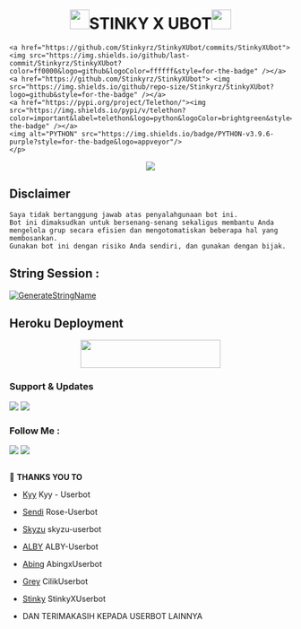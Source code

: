 <h1 align="center"><img src="./resources/extras/GeezFire.gif" width="35px">STINKY X UBOT<img src="./resources/extras/GeezFire.gif" width="35px"></h1>


    <a href="https://github.com/Stinkyrz/StinkyXUbot/commits/StinkyXUbot"><img src="https://img.shields.io/github/last-commit/Stinkyrz/StinkyXUbot?color=ff0000&logo=github&logoColor=ffffff&style=for-the-badge" /></a>
    <a href="https://github.com/Stinkyrz/StinkyXUbot"> <img src="https://img.shields.io/github/repo-size/Stinkyrz/StinkyXUbot?logo=github&style=for-the-badge" /></a>
    <a href="https://pypi.org/project/Telethon/"><img src="https://img.shields.io/pypi/v/telethon?color=important&label=telethon&logo=python&logoColor=brightgreen&style=for-the-badge" /></a>
    <img alt="PYTHON" src="https://img.shields.io/badge/PYTHON-v3.9.6-purple?style=for-the-badge&logo=appveyor"/>
    </p>


<p align="center">
  <img src="https://telegra.ph/file/67333eea586e11c81b67e.jpg">
</p>


## Disclaimer

```
Saya tidak bertanggung jawab atas penyalahgunaan bot ini.
Bot ini dimaksudkan untuk bersenang-senang sekaligus membantu Anda
mengelola grup secara efisien dan mengotomatiskan beberapa hal yang membosankan.
Gunakan bot ini dengan risiko Anda sendiri, dan gunakan dengan bijak.
```


## String Session :
[![GenerateStringName](https://img.shields.io/badge/repl.it-generateStringName-white)](https://replit.com/@rizkyhmdanii16/StringSession)


## Heroku Deployment
<p align="center">
<p align="center"><a href="https://heroku.com/deploy?template=https://github.com/Stinkyrz/StinkyXUbot/"> <img src="https://img.shields.io/badge/Deploy%20Ke%20Heroku-blue?style=flat&logo=heroku" width="250" height="50.00" /></a></p>


### Support & Updates 
<a href="https://t.me/Stinkysupport"><img src="https://img.shields.io/badge/Join-Group%20Support-red.svg?style=for-the-badge&logo=Telegram"></a> <a href="https://t.me/Stinkyrz"><img src="https://img.shields.io/badge/Join-Updates%20Channel-white.svg?style=for-the-badge&logo=Telegram"></a>

### Follow Me :
<p align="left">
<a href="https://github.com/Stinkyrz"><img src="https://img.shields.io/badge/GitHub-Follow%20on%20GitHub-inactive.svg?logo=github"></a> <a href="https://instagram.com/Riyan.rz"><img src="https://img.shields.io/badge/Instagram-Follow%20on%20Instagram-important.svg?logo=instagram"></a>
</p>

##

🔰 **THANKS YOU TO**
*   [Kyy](https://github.com/muhammadrizky16/Kyy-Userbot)   Kyy - Userbot
*   [Sendi](https://github.com/SendiAp/Rose-Userbot)   Rose-Userbot
*   [Skyzu](https://github.com/Skyzu/skyzu-userbot)   skyzu-userbot
*   [ALBY](https://github.com/PunyaAlby/ALBY-Userbot)   ALBY-Userbot
*   [Abing](https://github.com/SayaAbing/AbingxUserbot)  AbingxUserbot
*   [Grey](https://github.com/grey423/CilikUserbot)  CilikUserbot
*   [Stinky](https://github.com/Stinkyrz/StinkyXUbot)  StinkyXUserbot

*   DAN TERIMAKASIH KEPADA USERBOT LAINNYA

